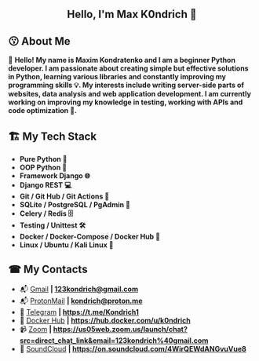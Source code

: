 <h2 align="center">Hello, I'm Max K0ndrich 👋 </h2>


## 😗 About Me

  📝 **Hello! My name is Maxim Kondratenko and I am a beginner Python developer.
  I am passionate about creating simple but effective solutions in Python, learning various libraries and constantly improving my programming skills 💡. 
  My interests include writing server-side parts of websites, data analysis and web application development. 
  I am currently working on improving my knowledge in testing, working with APIs and code optimization 🚀.**

## 🏗 My Tech Stack


- **Pure Python 🐍**
- **OOP Python 🔧**
- **Framework Django 🌐**
- **Django REST 💻**
- **Git / Git Hub / Git Actions 🐙**
- **SQLite / PostgreSQL / PgAdmin 💾**
- **Celery / Redis 🗄️**
- **Testing / Unittest 🛠️**
- **Docker / Docker-Compose / Docker Hub 🚢**
- **Linux / Ubuntu / Kali Linux 📂**

## ☎ My Contacts

- 📬 [Gmail](123kondrich@gmail.com)                     **| 123kondrich@gmail.com**
- 📬 [ProtonMail](kondrich@proton.me)                   **| kondrich@proton.me**
- 💬 [Telegram](https://t.me/Kondrich1)                 **| https://t.me/Kondrich1**
- 🐳 [Docker Hub](https://hub.docker.com/u/k0ndrich)    **| https://hub.docker.com/u/k0ndrich**
- 📹 [Zoom](https://us05web.zoom.us/launch/chat?src=direct_chat_link&email=123kondrich%40gmail.com) **| https://us05web.zoom.us/launch/chat?src=direct_chat_link&email=123kondrich%40gmail.com**
- 🎵 [SoundCloud](https://soundcloud.com/vw5m0mu9z4yh?utm_source=clipboard&utm_medium=text&utm_campaign=social_sharing)  **| https://on.soundcloud.com/4WirQEWdANGvuVue8**
